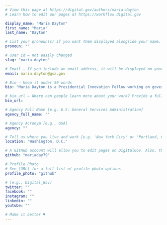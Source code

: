 ```yaml
---
# View this page at https://digital.gov/authors/maria-dayton
# Learn how to edit our pages at https://workflow.digital.gov

display_name: "Maria Dayton"
first_name: "Maria"
last_name: "Dayton"

# List your pronoun(s) if you want them displayed alongside your name. If blank, we'll use just your name. Learn more http://mypronouns.org
pronoun: ""

# user id — not easily changed
slug: "maria-dayton"

# Email — If you include an email address, it will be displayed on your profile page
email: maria.dayton@gsa.gov

# Bio — keep it under 50 words
bio: "Maria Dayton is a Presidential Innovation Fellow working on government wide customer experience at the U.S. General Services Administration and White House’s Office of Management and Budget. She formerly consulted with governments regularly on strategic communications and data policy."

# bio_url — Where can people learn more about your work? Provide a full URL [e.g. 'https://www.example.gov/']
bio_url:

# Agency Full Name [e.g. U.S. General Services Administration]
agency_full_name: ""

# Agency Acronym [e.g., GSA]
agency: ""

# Tell us where you live and work [e.g. 'New York City' or 'Portland, OR']
location: "Washington, D.C."

# A GitHub account will allow you to edit pages on DigitalGov. Also, the image used in your GitHub account can be used to populate your digital.gov profile photo. Learn more about getting a Github account at [URL]
github: "mariaday79"

# Profile Photo
# See [URL] for a full list of profile photo options
profile_photo: "github"

# [e.g., Digital_Gov]
twitter: ""
facebook: ""
instagram: ""
linkedin: ""
youtube: ""

# Make it better ♥
---
```

